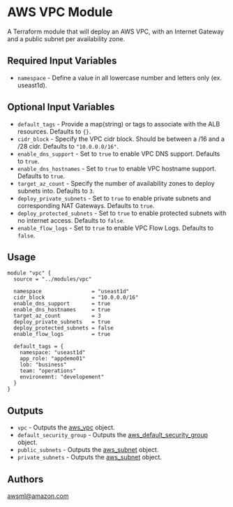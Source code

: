 AWS VPC Module
===========

A Terraform module that will deploy an AWS VPC, with an Internet Gateway and a public subnet per availability zone.

Required Input Variables
----------------------

- `namespace` - Define a value in all lowercase number and letters only (ex. useast1d).

Optional Input Variables
----------------------

- `default_tags` - Provide a map(string) or tags to associate with the ALB
resources. Defaults to `{}`.
- `cidr_block` - Specify the VPC cidr block. Should be between a /16 and a /28 cidr. Defaults to `"10.0.0.0/16"`.
- `enable_dns_support` - Set to `true` to enable VPC DNS support. Defaults to `true`.
- `enable_dns_hostnames` - Set to `true` to enable VPC hostname support. Defaults to `true`.
- `target_az_count` - Specify the number of availability zones to deploy subnets into. Defaults to `3`.
- `deploy_private_subnets` - Set to `true` to enable private subnets and corresponding NAT Gateways. Defaults to `true`.
- `deploy_protected_subnets` - Set to `true` to enable protected subnets with no internet access. Defaults to `false`.
- `enable_flow_logs` - Set to `true` to enable VPC Flow Logs. Defaults to `false`.

Usage
-----

```hcl
module "vpc" {
  source = "../modules/vpc"

  namespace                = "useast1d"
  cidr_block               = "10.0.0.0/16"
  enable_dns_support       = true
  enable_dns_hostnames     = true
  target_az_count          = 3
  deploy_private_subnets   = true
  deploy_protected_subnets = false
  enable_flow_logs         = true

  default_tags = {
    namespace: "useast1d"
    app_role: "appdemo01"
    lob: "business"
    team: "operations"
    environemnt: "developement"
  }
}
```

Outputs
----------------------

- `vpc` - Outputs the [aws_vpc](https://registry.terraform.io/providers/hashicorp/aws/latest/docs/resources/vpc) object.
- `default_security_group` - Outputs the [aws_default_security_group](https://registry.terraform.io/providers/hashicorp/aws/latest/docs/resources/default_security_group) object.
- `public_subnets` - Outputs the [aws_subnet](https://registry.terraform.io/providers/hashicorp/aws/latest/docs/resources/subnet) object.
- `private_subnets` - Outputs the [aws_subnet](https://registry.terraform.io/providers/hashicorp/aws/latest/docs/resources/subnet) object.

Authors
----------------------

awsml@amazon.com
